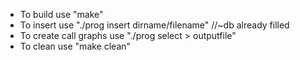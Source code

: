 * To build use "make"
* To insert use "./prog insert dirname/filename" //~db already filled
* To create call graphs use "./prog select > outputfile"
* To clean use "make clean"
